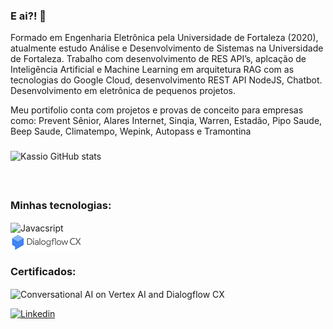 ### E ai?! 👋

Formado em Engenharia Eletrônica pela Universidade de Fortaleza (2020), atualmente estudo Análise e Desenvolvimento de Sistemas na Universidade de Fortaleza. Trabalho com desenvolvimento de RES API’s, aplcação de Inteligência Artificial e Machine Learning em arquitetura RAG com as tecnologias do Google Cloud, desenvolvimento REST API NodeJS, Chatbot. Desenvolvimento em eletrônica de pequenos projetos.

Meu portifolio conta com projetos e provas de conceito para empresas como: Prevent Sênior, Alares Internet, Sinqia, Warren,  Estadão, Pipo Saude, Beep Saude, Climatempo, Wepink, Autopass e Tramontina



<!--
**kassiokennedy/kassiokennedy** is a ✨ _special_ ✨ repository because its `README.md` (this file) appears on your GitHub profile.

Here are some ideas to get you started:
Formado em Engenharia Eletrônica pela Universidade de Fortaleza (2020), atualmente estudo Análise e Desenvolvimento de Sistemas na Universidade de Fortaleza. Trabalho com desenvolvimento de RES API’s, aplcação de Inteligência Artificial e Machine Learning em arquitetura RAG com as tecnologias do Google Cloud, desenvolvimento REST API NodeJS, Chatbot. Desenvolvimento em eletrônica de pequenos projetos.

Meu portifolio conta com projetos e provas de conceito para empresas como: Prevent Sênior, Alares Internet, Sinqia, Warren,  Estadão, Pipo Saude, Beep Saude, Climatempo, Wepink, Autopass e Tramontina

- 🔭 I’m currently working on ...
- 🌱 I’m currently learning ...
- 👯 I’m looking to collaborate on ...
- 🤔 I’m looking for help with ...
- 💬 Ask me about ...
- 📫 How to reach me: ...
- 😄 Pronouns: ...
- ⚡ Fun fact: ...
-->


###
![Kassio GitHub stats](https://github-readme-stats.vercel.app/api?username=kassiokennedy&show_icons=true&theme=dark)
####
<div style="display: inline_block"><br/>
  <h3>Minhas tecnologias:</h3>
  <img align="center" alt="Javacsript" src="https://img.shields.io/badge/JavaScript-F7DF1E?style=for-the-badge&logo=javascript&logoColor=black"/><br/>
  <img align="center" alt="Google Dialogflow CX" src="https://github.com/kassiokennedy/kassio_git_status_files/blob/main/badges/df-cx.png?raw=true"/>
  <h3>Certificados:</h3>
  <img align="center" alt="Conversational AI on Vertex AI and Dialogflow CX" src="https://cdn.qwiklabs.com/fjdlMJrxQS7Z6zYqLcUUlaEaVijarKcq9ee9V9wo%2FRE%3D"  width="150" height="150"/><br/>
</div>

[![Linkedin](https://img.shields.io/badge/LinkedIn-0077B5?style=for-the-badge&logo=linkedin&logoColor=white)](https://www.linkedin.com/in/kassiovieira/)

